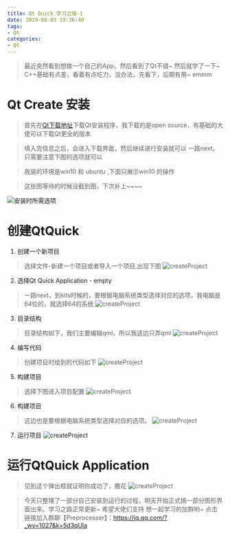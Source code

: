 ```yaml
---
title: Qt Quick 学习之路-1
date: 2019-08-03 19:36:40
tags:
- Qt
categories:
- Qt
---
```


> 最近突然看到想做一个自己的App，然后看到了Qt不错~ 然后就学了一下~ C++基础有点差，看着有点吃力，没办法，先看下，后期有用~ emmm

# Qt Create 安装
> 首先在[Qt下载地址](https://www.qt.io/download)下载Qt安装程序，我下载的是open source，有基础的大佬可以下载Qt更全的版本

> 填入完信息之后，会进入下载界面，然后继续进行安装就可以 一路next，只需要注意下图的选项就可以

> 我装的环境是win10 和 ubuntu ,下面只展示win10 的操作

> 这张图等待的时候没截到图，下次补上~~~~

![安装时所需选项]()
# 创建QtQuick
1. 创建一个新项目
> 选择文件-新建一个项目或者导入一个项目,出现下图
![createProject](http://liahu.cauyyl.com/1564844351%281%29.jpg)
2. 选择Qt Quick Application - empty
> 一路next，到kits时候的，要根据电脑系统类型选择对应的选项，我电脑是64位的，就选择64的系统
![createProject](http://liahu.cauyyl.com/1564844576%281%29.jpg)
3. 目录结构
> 目录结构如下，我们主要编辑qml，所以我这边只弄qml
![createProject](http://liahu.cauyyl.com/1564844708%281%29.jpg)
4. 编写代码
> 创建项目时给到的代码如下
![createProject](http://liahu.cauyyl.com/1564844879%281%29.jpg)
5. 构建项目
> 选择下图进入项目配置
![createProject](http://liahu.cauyyl.com/1564844962%281%29.jpg)
6. 构建项目
> 这边也是要根据电脑系统类型选择对应的选项。
![createProject](http://liahu.cauyyl.com/1564845045%281%29.jpg)
7. 运行项目
![createProject](http://liahu.cauyyl.com/1564845108%281%29.jpg)
# 运行QtQuick Application
> 见到这个弹出框就证明你成功了，撒花
![createProject](http://liahu.cauyyl.com/1564845181%281%29.jpg)

> 今天只整理了一部分自己安装到运行的过程，明天开始正式搞一部分图形界面出来。学习之路正常更新~ 希望大佬们支持
> 想一起学习的加群哟~ 点击链接加入群聊【Preprocesser】：https://jq.qq.com/?_wv=1027&k=5d3qUla